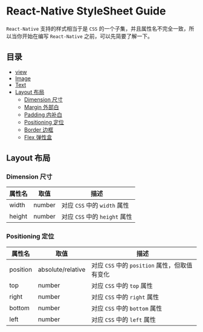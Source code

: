 # React-Native StyleSheet Guide

`React-Native` 支持的样式相当于是 `CSS` 的一个子集，并且属性名不完全一致，所以当你开始在编写 `React-Native` 之前，可以先简要了解一下。

## 目录

* [view](#user-content-view)
* [Image](#user-content-view)
* [Text](#user-content-view)
* [Layout 布局](#user-content-layout)
    * [Dimension 尺寸](#user-content-dimension)
    * [Margin 外部白](#user-content-margin)
    * [Padding 内补白](#user-content-padding)
    * [Positioning 定位](#user-content-positioning)
    * [Border 边框](#user-content-border)
    * [Flex 弹性盒](#user-content-flex)


<a name="layout"></a>
## Layout 布局

<a name="dimension"></a>
### Dimension 尺寸
属性名 | 取值 | 描述
---|---|---
width | number | 对应 `CSS` 中的 `width` 属性
height | number | 对应 `CSS` 中的 `height` 属性

<a name="positioning"></a>
### Positioning 定位
属性名 | 取值 | 描述
---|---|---
position | absolute/relative | 对应 `CSS` 中的 `position` 属性，但取值有变化
top | number | 对应 `CSS` 中的 `top` 属性
right | number | 对应 `CSS` 中的 `right` 属性
bottom | number | 对应 `CSS` 中的 `bottom` 属性
left | number | 对应 `CSS` 中的 `left` 属性